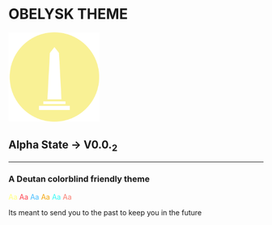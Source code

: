# OBELYSK THEME

<img src="https://raw.githubusercontent.com/MortimerMarsyja/Obelysk-theme/main/images/Ob.png" alt="obelysk" width="180"/>

## Alpha State &rarr; V0.0.<sub>2</sub>

---

### A Deutan colorblind friendly theme

<span style="color:#ffff82">Aa</span>
<span style="color:#fe4450">Aa</span>
<span style="color:#48BEFF">Aa</span>
<span style="color:#f3a712">Aa</span>
<span style="color:#36f9f6">Aa</span>
<span style="color:#f97e72">Aa</span>

Its meant to send you to the past to keep you in the future
